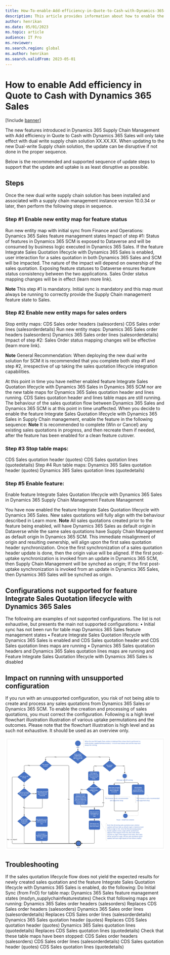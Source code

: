 ```yaml
---
title: How-To-enable-Add-efficiency-in-Quote-to-Cash-with-Dynamics-365-Sales
description: This article provides information about how to enable the new dual-write supply chain solution for 10.0.34
author: henrikan
ms.date: 05/01/2023
ms.topic: article
audience: IT Pro
ms.reviewer: 
ms.search.region: global
ms.author: henrikan
ms.search.validFrom: 2023-05-01
---
```


# How to enable Add efficiency in Quote to Cash with Dynamics 365 Sales 
[!include [banner](../../includes/banner.md)]

The new features introduced in Dynamics 365 Supply Chain Management with Add efficiency in Quote to Cash with Dynamics 365 Sales will only take effect with dual write supply chain  solution  XX.XX.XX. When updating to the new Dual-write Supply chain solution, the update can be disruptive if not done in the proper sequence. 

Below is the recommended and supported sequence of update steps to support that the update and uptake is as least disruptive as possible. 
## Steps
Once the new dual write supply chain solution has been installed and associated with a supply chain management instance version 10.0.34 or later, then perform the following steps in sequence. 

### Step #1 Enable new entity map for feature status 
Run new entity map with initial sync from Finance and Operations:
Dynamics 365 Sales feature management states
Impact of step #1: 
Status of features in Dynamics 365 SCM is exposed to Dataverse and will be consumed by business logic executed in Dynamics 365 Sales. If the feature Integrate Sales Quotation lifecycle with Dynamics 365 Sales is enabled, user interaction for a sales quotation in both Dynamics 365 Sales and SCM will be impacted. The nature of the impact  will depend on ownership of the sales quotation. Exposing feature statuses to Dataverse ensures feature status consistency between the two applications. 
Sales Order status mapping changes will be in effect (learn more link).

**Note** This step #1 is mandatory. Initial sync is mandatory and this map must always be running to correctly provide the Supply Chain management feature state to Sales. 

### Step #2 Enable new entity maps for sales orders 
Stop entity maps: 
CDS Sales order headers (salesorders)
CDS Sales order lines (salesorderdetails)
Run new entity maps:
Dynamics 365 Sales order headers (salesorders)
Dynamics 365 Sales order lines (salesorderdetails)
Impact of step #2: Sales Order status mapping changes will be effective (learn more link). 

**Note** General Recommendation: When deploying the new dual write solution for SCM it is recommended that you complete both step #1 and step #2, irrespective of up taking the sales quotation lifecycle integration capabilities. 

At this point in time you have neither enabled feature Integrate Sales Quotation lifecycle with Dynamics 365 Sales in Dynamics 365 SCM nor are the new table maps for Dynamics 365 Sales quotation header and lines running. CDS Sales quotation header and lines table maps are still running. The behaviour of the sales quotation flow between Dynamics 365 Sales and Dynamics 365 SCM is at this point in time unaffected. 
When you decide to enable the feature Integrate Sales Quotation lifecycle with Dynamics 365 Sales in Supply Chain management, enable the feature in the following sequence: 
**Note** It is recommended to complete (Win or Cancel) any existing sales quotations in progress, and then recreate them if needed, after the feature has been enabled for a clean feature cutover. 

### Step #3 Stop table maps: 
CDS Sales quotation header (quotes)
CDS Sales quotation lines (quotedetails)
Step #4 Run table maps:
Dynamics 365 Sales quotation header (quotes)
Dynamics 365 Sales quotation lines (quotedetails)

### Step #5 Enable feature:
Enable feature Integrate Sales Quotation lifecycle with Dynamics 365 Sales in Dynamics 365 Supply Chain Management Feature Management

You have now enabled the feature Integrate Sales Quotation lifecycle with Dynamics 365 Sales. New sales quotations will fully align with the behaviour described in Learn more. 
**Note** All sales quotations created prior to the feature being enabled, will have Dynamics 365 Sales as default origin in Dataverse while the same sales quotations have Supply Chain Management as default origin In Dynamics 365 SCM. This immediate misalignment of origin and resulting ownership, will align upon the first sales quotation header synchronization. Once the first synchronization of a sales quotation header update is done, then the origin value will be aligned. If the first post-uptake synchronization is invoked from an update in Dynamics 365 SCM, then Supply Chain Management will be synched as origin; If the first post-uptake synchronization is invoked from an update in Dynamics 365 Sales, then Dynamics 365 Sales will be synched as origin. 

## Configurations not supported for feature Integrate Sales Quotation lifecycle with Dynamics 365 Sales

The following are examples of not supported configurations. The list is not exhaustive, but presents the main not supported configurations: 
•	Initial sync has not been run for table map Dynamics 365 Sales feature management states
•	Feature Integrate Sales Quotation lifecycle with Dynamics 365 Sales is enabled and CDS Sales quotation header and CDS Sales quotation lines maps are running
•	Dynamics 365 Sales quotation headers and Dynamics 365 Sales quotation lines maps are running and Feature Integrate Sales Quotation lifecycle with Dynamics 365 Sales is disabled

## Impact on running with unsupported configuration

If you run with an unsupported configuration, you risk of not being able to create and process any sales quotations from Dynamics 365 Sales or Dynamics 365 SCM. To enable the creation and processing of sales quotations, you must correct the configuration. 
Following is a high level flowchart illustration illustration of various uptake permutations and the outcomes. Please note that the flowchart illustration is high level  and as such not exhaustive. It should be used as an overview only.  

![How-to-visio-flow](../dual-write/media/add_effciency_17.png)

## Troubleshooting
If the sales quotation lifecycle flow does not yield the expected results for newly created sales quotation and the feature Integrate Sales Quotation lifecycle with Dynamics 365 Sales is enabled, do the following: 
Do Initial Sync (from FnO) for table map:
Dynamics 365 Sales feature management states (msdyn_supplychainfeaturestates)
Check that following maps are running:
Dynamics 365 Sales order headers (salesorders) Replaces CDS Sales order headers (salesorders)
Dynamics 365 Sales order lines (salesorderdetails) Replaces CDS Sales order lines (salesorderdetails)
Dynamics 365 Sales quotation header (quotes) Replaces CDS Sales quotation header (quotes)
Dynamics 365 Sales quotation lines (quotedetails) Replaces CDS Sales quotation lines (quotedetails)
Check that these table maps have been stopped: 
CDS Sales order headers (salesorders)
CDS Sales order lines (salesorderdetails)
CDS Sales quotation header (quotes)
CDS Sales quotation lines (quotedetails)
